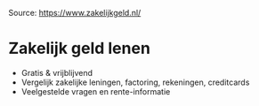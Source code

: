 Source: https://www.zakelijkgeld.nl/

# Zakelijk geld lenen

- Gratis & vrijblijvend
- Vergelijk zakelijke leningen, factoring, rekeningen, creditcards
- Veelgestelde vragen en rente-informatie


